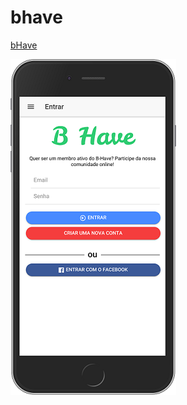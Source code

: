 # bhave

[bHave](https://bhave.baity.com.br/)

![alt text](https://raw.githubusercontent.com/GeorgeT01/bhave/master/localhost_8100_(iPhone%206_7_8%20Plus).png)
